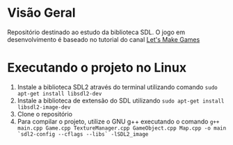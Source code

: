 # Visão Geral
Repositório destinado ao estudo da biblioteca SDL. O jogo em desenvolvimento é baseado no tutorial do canal [Let's Make Games](https://www.youtube.com/playlist?list=PLhfAbcv9cehhkG7ZQK0nfIGJC_C-wSLrx)

# Executando o projeto no Linux
1. Instale a biblioteca SDL2 através do terminal utilizando comando ``sudo apt-get install libsdl2-dev``
2. Instale a biblioteca de extensão do SDL utilizando ``sudo apt-get install libsdl2-image-dev``
3. Clone o repositório
4. Para compilar o projeto, utilize o GNU g++ executando o comando ``g++ main.cpp Game.cpp TextureManager.cpp GameObject.cpp Map.cpp -o main `sdl2-config --cflags --libs` -lSDL2_image``
